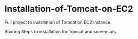 # Installation-of-Tomcat-on-EC2

Full project to installation of Tomcat on EC2 instance.

Sharing Steps to installation for Tomcat and screensots.

    
  


  

  


